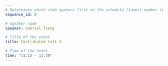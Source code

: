 ```yaml
---
# Determines which item appears first on the schedule (lowest number (0) appears first)
sequence_id: 8

# Speaker name
speaker: Gabriel Tseng

# Title of the event
title: Contributed talk 4

# Time of the event
time: "11:15 - 11:30"
---
```


